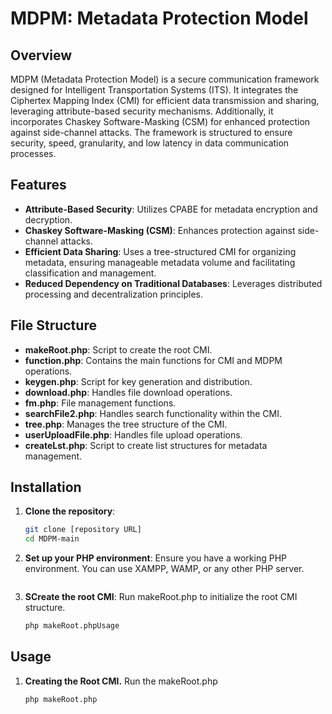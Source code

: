 # MDPM: Metadata Protection Model

## Overview

MDPM (Metadata Protection Model) is a secure communication framework designed for Intelligent Transportation Systems (ITS). It integrates the Ciphertex Mapping Index (CMI) for efficient data transmission and sharing, leveraging attribute-based security mechanisms. Additionally, it incorporates Chaskey Software-Masking (CSM) for enhanced protection against side-channel attacks. The framework is structured to ensure security, speed, granularity, and low latency in data communication processes.

## Features

- **Attribute-Based Security**: Utilizes CPABE for metadata encryption and decryption.
- **Chaskey Software-Masking (CSM)**: Enhances protection against side-channel attacks.
- **Efficient Data Sharing**: Uses a tree-structured CMI for organizing metadata, ensuring manageable metadata volume and facilitating classification and management.
- **Reduced Dependency on Traditional Databases**: Leverages distributed processing and decentralization principles.

## File Structure

- **makeRoot.php**: Script to create the root CMI.
- **function.php**: Contains the main functions for CMI and MDPM operations.
- **keygen.php**: Script for key generation and distribution.
- **download.php**: Handles file download operations.
- **fm.php**: File management functions.
- **searchFile2.php**: Handles search functionality within the CMI.
- **tree.php**: Manages the tree structure of the CMI.
- **userUploadFile.php**: Handles file upload operations.
- **createLst.php**: Script to create list structures for metadata management.

## Installation

1. **Clone the repository**:
   ```bash
   git clone [repository URL]
   cd MDPM-main

2. **Set up your PHP environment**:
   Ensure you have a working PHP environment. You can use XAMPP, WAMP, or any other PHP server.
   ```bash
3. **SCreate the root CMI**:
   Run makeRoot.php to initialize the root CMI structure.
   ```bash
   php makeRoot.phpUsage
## Usage

1. **Creating the Root CMI.**
   Run the makeRoot.php
   ```bash
   php makeRoot.php


   
